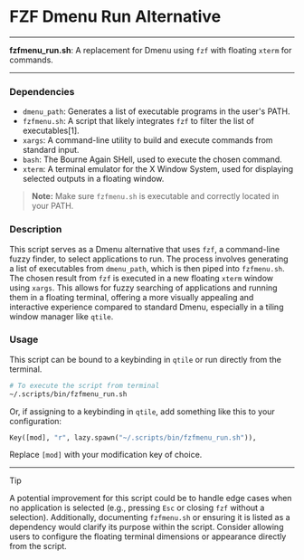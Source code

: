 # FZF Dmenu Run Alternative

---

**fzfmenu_run.sh**: A replacement for Dmenu using `fzf` with floating `xterm` for commands.

---

### Dependencies

- `dmenu_path`: Generates a list of executable programs in the user's PATH.
- `fzfmenu.sh`: A script that likely integrates `fzf` to filter the list of executables[1].
- `xargs`: A command-line utility to build and execute commands from standard input.
- `bash`: The Bourne Again SHell, used to execute the chosen command.
- `xterm`: A terminal emulator for the X Window System, used for displaying selected outputs in a floating window.

> **Note:** Make sure `fzfmenu.sh` is executable and correctly located in your PATH.

### Description

This script serves as a Dmenu alternative that uses `fzf`, a command-line fuzzy finder, to select applications to run. The process involves generating a list of executables from `dmenu_path`, which is then piped into `fzfmenu.sh`. The chosen result from `fzf` is executed in a new floating `xterm` window using `xargs`. This allows for fuzzy searching of applications and running them in a floating terminal, offering a more visually appealing and interactive experience compared to standard Dmenu, especially in a tiling window manager like `qtile`.

### Usage

This script can be bound to a keybinding in `qtile` or run directly from the terminal.

```bash
# To execute the script from terminal
~/.scripts/bin/fzfmenu_run.sh
```

Or, if assigning to a keybinding in `qtile`, add something like this to your configuration:

```python
Key([mod], "r", lazy.spawn("~/.scripts/bin/fzfmenu_run.sh")),
```

Replace `[mod]` with your modification key of choice.

---

> [!TIP]  
> A potential improvement for this script could be to handle edge cases when no application is selected (e.g., pressing `Esc` or closing `fzf` without a selection). Additionally, documenting `fzfmenu.sh` or ensuring it is listed as a dependency would clarify its purpose within the script. Consider allowing users to configure the floating terminal dimensions or appearance directly from the script.